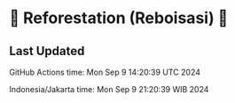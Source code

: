 
# 🌳 Reforestation (Reboisasi) 🌲

## Last Updated

GitHub Actions time: Mon Sep  9 14:20:39 UTC 2024

Indonesia/Jakarta time: Mon Sep  9 21:20:39 WIB 2024
